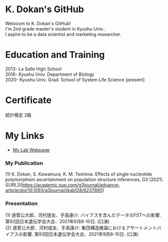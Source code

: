 # K. Dokan's GitHub

Welocom to K. Dokan's GitHub! <br>I'm 2nd grade master's student in Kyushu Univ..<br>I aspire to be a data scientist and marketing researcher.

#  Education and Training
2013- La Salle High School <br>
2016- Kyushu Univ. Department of Biology <br>
2020- Kyushu Univ. Grad. School of System Life Science (present)

# Certificate
統計検定 2級

# My Links
- [My Lab Webpage](http://www.biology.kyushu-u.ac.jp/~kteshima/)<br> 

### My Publication
(1) K. Dokan, S. Kawamura, K. M. Teshima. Effects of single nucleotide polymorphism ascertainment on population structure inferences, G3 (2021). ([URL])(https://academic.oup.com/g3journal/advance-article/doi/10.1093/g3journal/jkab128/6237890)<br>

### Presentation
(1) 道菅公大郎、河村瑳友、手島康介: バイアスを含んだデータのFSTへの影響. 第92回日本遺伝学会大会、2021年9月8-10日. (口演)<br>
(2) 道菅公大郎、河村瑳友、手島康介: 集団構造推論におけるアサートメントバイアスの影響. 第93回日本遺伝学会大会、2021年9月8-10日. (口演)

<!--
**kdokan/kdokan** is a ✨ _special_ ✨ repository because its `README.md` (this file) appears on your GitHub profile.

Here are some ideas to get you started:

- 🔭 I’m currently working on ...
- 🌱 I’m currently learning ...
- 👯 I’m looking to collaborate on ...
- 🤔 I’m looking for help with ...
- 💬 Ask me about ...
- 📫 How to reach me: ...
- 😄 Pronouns: ...
- ⚡ Fun fact: ...
-->
